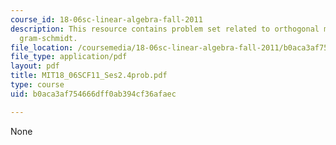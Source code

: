 ```yaml
---
course_id: 18-06sc-linear-algebra-fall-2011
description: This resource contains problem set related to orthogonal matrices and
  gram-schmidt.
file_location: /coursemedia/18-06sc-linear-algebra-fall-2011/b0aca3af754666dff0ab394cf36afaec_MIT18_06SCF11_Ses2.4prob.pdf
file_type: application/pdf
layout: pdf
title: MIT18_06SCF11_Ses2.4prob.pdf
type: course
uid: b0aca3af754666dff0ab394cf36afaec

---
```

None